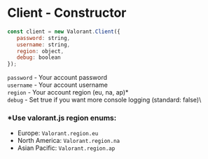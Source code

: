 # Client - Constructor
```js
const client = new Valorant.Client({
   password: string,
   username: string,
   region: object,
   debug: boolean
});
```
`password` - Your account password\
`username` - Your account username\
`region` - Your account region (eu, na, ap)*\
`debug` - Set true if you want more console logging (standard: false)\

### *Use valorant.js region enums:
 * Europe: `Valorant.region.eu`
 * North America: `Valorant.region.na`
 * Asian Pacific: `Valorant.region.ap`
